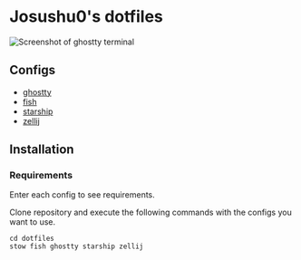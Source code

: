 # Josushu0's dotfiles

![Screenshot of ghostty terminal](https://github.com/user-attachments/assets/1620bfee-ce8c-4295-a445-1ed71ece51a4)

## Configs

- [ghostty](https://github.com/josushu0/dotfiles/tree/main/ghostty/.config/ghostty)
- [fish](https://github.com/josushu0/dotfiles/tree/main/fish/.config/fish)
- [starship](https://github.com/josushu0/dotfiles/tree/main/starship/.config/starship)
- [zellij](https://github.com/josushu0/dotfiles/tree/main/zellij/.config/zellij)

## Installation

### Requirements

Enter each config to see requirements.

Clone repository and execute the following commands with the configs you want to use.

```console
cd dotfiles
stow fish ghostty starship zellij
```
